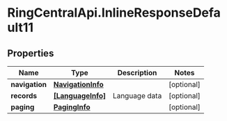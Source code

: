 # RingCentralApi.InlineResponseDefault11

## Properties
Name | Type | Description | Notes
------------ | ------------- | ------------- | -------------
**navigation** | [**NavigationInfo**](NavigationInfo.md) |  | [optional] 
**records** | [**[LanguageInfo]**](LanguageInfo.md) | Language data | [optional] 
**paging** | [**PagingInfo**](PagingInfo.md) |  | [optional] 


